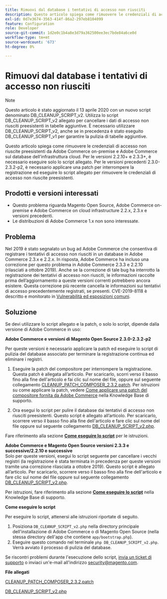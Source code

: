 ```yaml
---
title: Rimuovi dal database i tentativi di accesso non riusciti
description: Questo articolo spiega come rimuovere le credenziali di accesso non riuscite preesistenti da Adobe Commerce on-premise e Adobe Commerce sul database dell’infrastruttura cloud. Per le versioni 2.2.10+ e 2.3.3+, è necessario eseguire solo lo script allegato. Per le versioni precedenti 2.3.0-2.3.2-p2, è necessario applicare una patch per interrompere la registrazione ed eseguire lo script allegato per rimuovere le credenziali di accesso non riuscite preesistenti.
exl-id: 0d7e3674-3563-414f-86a2-297eb8104099
feature: Configuration
role: Developer
source-git-commit: 1d2e0c1b4a8e3d79a362500ee3ec7bde84a6ce0d
workflow-type: tm+mt
source-wordcount: '673'
ht-degree: 0%

---
```


# Rimuovi dal database i tentativi di accesso non riusciti

>[!NOTE]
>
>Questo articolo è stato aggiornato il 13 aprile 2020 con un nuovo script denominato DB\_CLEANUP\_SCRIPT\_v2. Utilizza lo script DB\_CLEANUP\_SCRIPT\_v2 allegato per cancellare i dati di accesso non riusciti preesistenti in tabelle aggiuntive. È necessario utilizzare DB\_CLEANUP\_SCRIPT\_v2, anche se in precedenza è stato eseguito DB\_CLEANUP\_SCRIPT\_v1 per garantire la pulizia di tabelle aggiuntive.

Questo articolo spiega come rimuovere le credenziali di accesso non riuscite preesistenti da Adobe Commerce on-premise e Adobe Commerce sul database dell’infrastruttura cloud. Per le versioni 2.2.10+ e 2.3.3+, è necessario eseguire solo lo script allegato. Per le versioni precedenti 2.3.0-2.3.2-p2, è necessario applicare una patch per interrompere la registrazione ed eseguire lo script allegato per rimuovere le credenziali di accesso non riuscite preesistenti.

## **Prodotti e versioni interessati**

* Questo problema riguarda Magento Open Source, Adobe Commerce on-premise e Adobe Commerce on cloud infrastructure 2.2.x, 2.3.x e versioni precedenti.
* Le distribuzioni di Adobe Commerce 1.x non sono interessate.

## Problema

Nel 2019 è stato segnalato un bug ad Adobe Commerce che consentiva di registrare i tentativi di accesso non riusciti in un database in Adobe Commerce 2.3.x e 2.2.x. In risposta, Adobe Commerce ha incluso una correzione per questo problema in Adobe Commerce 2.3.3 e 2.2.10 (rilasciati a ottobre 2019). Anche se la correzione di tale bug ha interrotto la registrazione dei tentativi di accesso non riusciti, le informazioni raccolte prima dell’aggiornamento a queste versioni correnti potrebbero ancora esistere. Questa correzione più recente cancella le informazioni sui tentativi di accesso precedentemente registrati, se presenti.   CVE-2019-8118 è descritto e monitorato in [Vulnerabilità ed esposizioni comuni](https://cve.mitre.org/cgi-bin/cvename.cgi?name=CVE-2019-8118).

## Soluzione

Se devi utilizzare lo script allegato e la patch, o solo lo script, dipende dalla versione di Adobe Commerce in uso:

**Adobe Commerce e versioni di Magento Open Source 2.3.0-2.3.2-p2**

Per queste versioni è necessario applicare la patch ed eseguire lo script di pulizia del database associato per terminare la registrazione continua ed eliminare i registri.

1. Eseguire la patch del compositore per interrompere la registrazione. Questa patch è allegata all’articolo. Per scaricarlo, scorri verso il basso fino alla fine dell&#39;articolo e fai clic sul nome del file, oppure sul seguente collegamento [CLEANUP\_PATCH\_COMPOSER\_2.3.2.patch](assets/CLEANUP_PATCH_COMPOSER_2.3.2.patch.zip). Per istruzioni su come applicare la patch, vedere [Come applicare una patch del compositore fornita da Adobe Commerce](/help/how-to/general/how-to-apply-a-composer-patch-provided-by-magento.md) nella Knowledge Base di supporto.

1. Ora esegui lo script per pulire il database dai tentativi di accesso non riusciti preesistenti. Questo script è allegato all’articolo. Per scaricarlo, scorrere verso il basso fino alla fine dell&#39;articolo e fare clic sul nome del file oppure sul seguente collegamento [DB\_CLEANUP\_SCRIPT\_v2.php](assets/DB_CLEANUP_SCRIPT_v2.php.zip).

Fare riferimento alla sezione [**Come eseguire lo script**](/help/troubleshooting/known-issues-patches-attached/remove-failed-login-attempts-from-the-database.md#run_script) per le istruzioni.

**Adobe Commerce e Magento Open Source versioni 2.3.3 e successive/2.2.10 e successive**<br>
Solo per queste versioni, esegui lo script seguente per cancellare i vecchi registri (la registrazione è stata terminata in precedenza per queste versioni tramite una correzione rilasciata a ottobre 2019). Questo script è allegato all’articolo. Per scaricarlo, scorrere verso il basso fino alla fine dell&#39;articolo e fare clic sul nome del file oppure sul seguente collegamento [DB\_CLEANUP\_SCRIPT\_v2.php](assets/DB_CLEANUP_SCRIPT_v2.php.zip).

Per istruzioni, fare riferimento alla sezione [**Come eseguire lo script**](/help/troubleshooting/known-issues-patches-attached/remove-failed-login-attempts-from-the-database.md#run_script) nella Knowledge Base di supporto.

**Come eseguire lo script**

Per eseguire lo script, attenersi alle istruzioni riportate di seguito.

1. Posiziona `DB_CLEANUP_SCRIPT_v2.php` nella directory principale dell&#39;installazione di Adobe Commerce o di Magento Open Source (nella stessa directory dell&#39;app che contiene `app/bootstrap.php`).
1. Eseguire questo comando nel terminale `php DB_CLEANUP_SCRIPT_v2.php`. Verrà avviato il processo di pulizia del database.

Se riscontri problemi durante l&#39;esecuzione dello script, [invia un ticket di supporto](/help/help-center-guide/help-center/magento-help-center-user-guide.md#submit-ticket) o inviaci un&#39;e-mail all&#39;indirizzo [security@magento.com](mailto:security@magento.com).

**File allegati**

[CLEANUP\_PATCH\_COMPOSER\_2.3.2.patch](assets/CLEANUP_PATCH_COMPOSER_2.3.2.patch.zip)

[DB\_CLEANUP\_SCRIPT\_v2.php](assets/DB_CLEANUP_SCRIPT_v2.php.zip)
